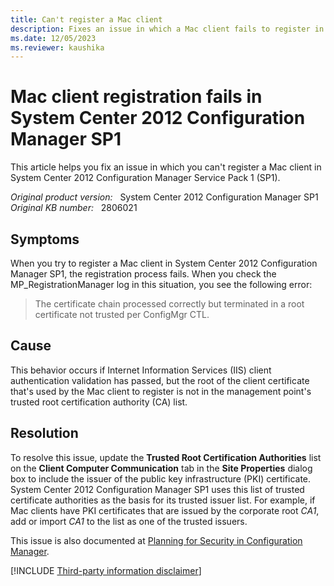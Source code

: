 ```yaml
---
title: Can't register a Mac client
description: Fixes an issue in which a Mac client fails to register in System Center Configuration Manager SP1.
ms.date: 12/05/2023
ms.reviewer: kaushika
---
```

# Mac client registration fails in System Center 2012 Configuration Manager SP1

This article helps you fix an issue in which you can't register a Mac client in System Center 2012 Configuration Manager Service Pack 1 (SP1).

_Original product version:_ &nbsp; System Center 2012 Configuration Manager SP1  
_Original KB number:_ &nbsp; 2806021

## Symptoms

When you try to register a Mac client in System Center 2012 Configuration Manager SP1, the registration process fails. When you check the MP_RegistrationManager log in this situation, you see the following error:

> The certificate chain processed correctly but terminated in a root certificate not trusted per ConfigMgr CTL.

## Cause

This behavior occurs if Internet Information Services (IIS) client authentication validation has passed, but the root of the client certificate that's used by the Mac client to register is not in the management point's trusted root certification authority (CA) list.

## Resolution

To resolve this issue, update the **Trusted Root Certification Authorities** list on the **Client Computer Communication** tab in the **Site Properties** dialog box to include the issuer of the public key infrastructure (PKI) certificate. System Center 2012 Configuration Manager SP1 uses this list of trusted certificate authorities as the basis for its trusted issuer list. For example, if Mac clients have PKI certificates that are issued by the corporate root _CA1_, add or import _CA1_ to the list as one of the trusted issuers.

This issue is also documented at [Planning for Security in Configuration Manager](/previous-versions/system-center/system-center-2012-R2/gg712284(v=technet.10)?redirectedfrom=MSDN).

[!INCLUDE [Third-party information disclaimer](../../../includes/third-party-disclaimer.md)]
